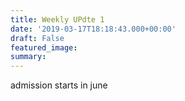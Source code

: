 ```yaml
---
title: Weekly UPdte 1
date: '2019-03-17T18:18:43.000+00:00'
draft: False
featured_image:
summary: 
---
```

admission starts in june
